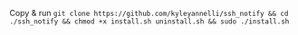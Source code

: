 Copy & run `git clone https://github.com/kyleyannelli/ssh_notify && cd ./ssh_notify && chmod +x install.sh uninstall.sh && sudo ./install.sh`
